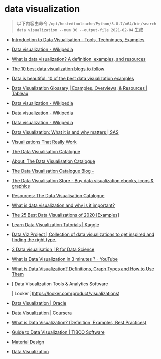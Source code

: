 
data visualization
==================


> 以下内容由命令 `/opt/hostedtoolcache/Python/3.8.7/x64/bin/search data visualization --num 30 --output-file 2021-02-04` 生成

- [Introduction to Data Visualisation - Tools, Techniques, Examples](https://www.mygreatlearning.com/blog/introduction-to-data-visualisation-why-is-it-important/)
- [Data visualization - Wikipedia](https://en.wikipedia.org/wiki/Data_visualization)
- [What is data visualization? A definition, examples, and resources](https://www.tableau.com/learn/articles/data-visualization)
- [The 10 best data visualization blogs to follow](https://www.tableau.com/learn/articles/best-data-visualization-blogs)
- [Data is beautiful: 10 of the best data visualization examples](https://www.tableau.com/learn/articles/best-beautiful-data-visualization-examples)
- [Data Visualization Glossary | Examples, Overviews, & Resources | Tableau](https://www.tableau.com/learn/articles/data-visualization/glossary)
- [Data visualization - Wikipedia](https://en.wikipedia.org/wiki/Data_visualization#Visual_perception_and_data_visualization)
- [Data visualization - Wikipedia](https://en.wikipedia.org/wiki/Data_visualization#History_of_data_visualization)
- [Data visualization - Wikipedia](https://en.wikipedia.org/wiki/Data_visualization#Examples_of_diagrams_used_for_data_visualization)
- [Data Visualization: What it is and why matters | SAS](https://www.sas.com/en_us/insights/big-data/data-visualization.html)
- [Visualizations That Really Work](https://hbr.org/2016/06/visualizations-that-really-work)
- [The Data Visualisation Catalogue](https://datavizcatalogue.com/)
- [About: The Data Visualisation Catalogue](https://datavizcatalogue.com/about.html)
- [The Data Visualisation Catalogue Blog -](https://datavizcatalogue.com/blog)
- [The Data Visualisation Store - Buy data visualization ebooks, icons & graphics](https://datavizcatalogue.com/store)
- [Resources: The Data Visualisation Catalogue](https://datavizcatalogue.com/resources.html)
- [What is data visualization and why is it important?](https://searchbusinessanalytics.techtarget.com/definition/data-visualization)
- [The 25 Best Data Visualizations of 2020 [Examples]](https://visme.co/blog/best-data-visualizations/)
- [Learn Data Visualization Tutorials | Kaggle](https://www.kaggle.com/learn/data-visualization)
- [Data Viz Project | Collection of data visualizations to get inspired and finding the right type.](https://datavizproject.com/)
- [3 Data visualisation | R for Data Science](https://r4ds.had.co.nz/data-visualisation.html)
- [What is Data Visualization in 3 minutes ? - YouTube](https://www.youtube.com/watch?v=VyhLRJVoIrI)
- [What is Data Visualization? Definitions, Graph Types and How to Use Them](https://www.klipfolio.com/resources/articles/what-is-data-visualization)
- [
        Data Visualization Tools & Analytics Software
        
        
     | Looker
    ](https://looker.com/product/visualizations)
- [Data Visualization | Oracle](https://www.oracle.com/business-analytics/data-visualization.html)
- [Data Visualization | Coursera](https://www.coursera.org/learn/datavisualization)
- [What is Data Visualization? (Definition, Examples, Best Practices)](https://venngage.com/blog/data-visualization/)
- [Guide to Data Visualization | TIBCO Software](https://www.tibco.com/reference-center/guide-to-data-visualization)
- [
   Material Design
  ](https://material.io/design/communication/data-visualization.html)
- [Data Visualization](https://socviz.co/)
